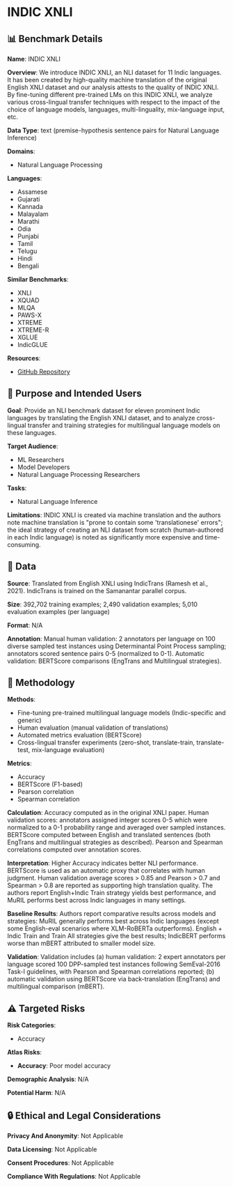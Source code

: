 # INDIC XNLI

## 📊 Benchmark Details

**Name**: INDIC XNLI

**Overview**: We introduce INDIC XNLI, an NLI dataset for 11 Indic languages. It has been created by high-quality machine translation of the original English XNLI dataset and our analysis attests to the quality of INDIC XNLI. By fine-tuning different pre-trained LMs on this INDIC XNLI, we analyze various cross-lingual transfer techniques with respect to the impact of the choice of language models, languages, multi-linguality, mix-language input, etc.

**Data Type**: text (premise-hypothesis sentence pairs for Natural Language Inference)

**Domains**:
- Natural Language Processing

**Languages**:
- Assamese
- Gujarati
- Kannada
- Malayalam
- Marathi
- Odia
- Punjabi
- Tamil
- Telugu
- Hindi
- Bengali

**Similar Benchmarks**:
- XNLI
- XQUAD
- MLQA
- PAWS-X
- XTREME
- XTREME-R
- XGLUE
- IndicGLUE

**Resources**:
- [GitHub Repository](https://github.com/divyanshuaggarwal/indicxnli)

## 🎯 Purpose and Intended Users

**Goal**: Provide an NLI benchmark dataset for eleven prominent Indic languages by translating the English XNLI dataset, and to analyze cross-lingual transfer and training strategies for multilingual language models on these languages.

**Target Audience**:
- ML Researchers
- Model Developers
- Natural Language Processing Researchers

**Tasks**:
- Natural Language Inference

**Limitations**: INDIC XNLI is created via machine translation and the authors note machine translation is "prone to contain some 'translationese' errors"; the ideal strategy of creating an NLI dataset from scratch (human-authored in each Indic language) is noted as significantly more expensive and time-consuming.

## 💾 Data

**Source**: Translated from English XNLI using IndicTrans (Ramesh et al., 2021). IndicTrans is trained on the Samanantar parallel corpus.

**Size**: 392,702 training examples; 2,490 validation examples; 5,010 evaluation examples (per language)

**Format**: N/A

**Annotation**: Manual human validation: 2 annotators per language on 100 diverse sampled test instances using Determinantal Point Process sampling; annotators scored sentence pairs 0-5 (normalized to 0-1). Automatic validation: BERTScore comparisons (EngTrans and Multilingual strategies).

## 🔬 Methodology

**Methods**:
- Fine-tuning pre-trained multilingual language models (Indic-specific and generic)
- Human evaluation (manual validation of translations)
- Automated metrics evaluation (BERTScore)
- Cross-lingual transfer experiments (zero-shot, translate-train, translate-test, mix-language evaluation)

**Metrics**:
- Accuracy
- BERTScore (F1-based)
- Pearson correlation
- Spearman correlation

**Calculation**: Accuracy computed as in the original XNLI paper. Human validation scores: annotators assigned integer scores 0-5 which were normalized to a 0-1 probability range and averaged over sampled instances. BERTScore computed between English and translated sentences (both EngTrans and multilingual strategies as described). Pearson and Spearman correlations computed over annotation scores.

**Interpretation**: Higher Accuracy indicates better NLI performance. BERTScore is used as an automatic proxy that correlates with human judgment. Human validation average scores > 0.85 and Pearson > 0.7 and Spearman > 0.8 are reported as supporting high translation quality. The authors report English+Indic Train strategy yields best performance, and MuRIL performs best across Indic languages in many settings.

**Baseline Results**: Authors report comparative results across models and strategies: MuRIL generally performs best across Indic languages (except some English-eval scenarios where XLM-RoBERTa outperforms). English + Indic Train and Train All strategies give the best results; IndicBERT performs worse than mBERT attributed to smaller model size.

**Validation**: Validation includes (a) human validation: 2 expert annotators per language scored 100 DPP-sampled test instances following SemEval-2016 Task-I guidelines, with Pearson and Spearman correlations reported; (b) automatic validation using BERTScore via back-translation (EngTrans) and multilingual comparison (mBERT).

## ⚠️ Targeted Risks

**Risk Categories**:
- Accuracy

**Atlas Risks**:
- **Accuracy**: Poor model accuracy

**Demographic Analysis**: N/A

**Potential Harm**: N/A

## 🔒 Ethical and Legal Considerations

**Privacy And Anonymity**: Not Applicable

**Data Licensing**: Not Applicable

**Consent Procedures**: Not Applicable

**Compliance With Regulations**: Not Applicable
